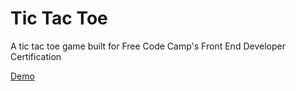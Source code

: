 # Tic Tac Toe

A tic tac toe game built for Free Code Camp's Front End Developer Certification

[Demo](https://syearian.github.io/tic-tac-toe/)
